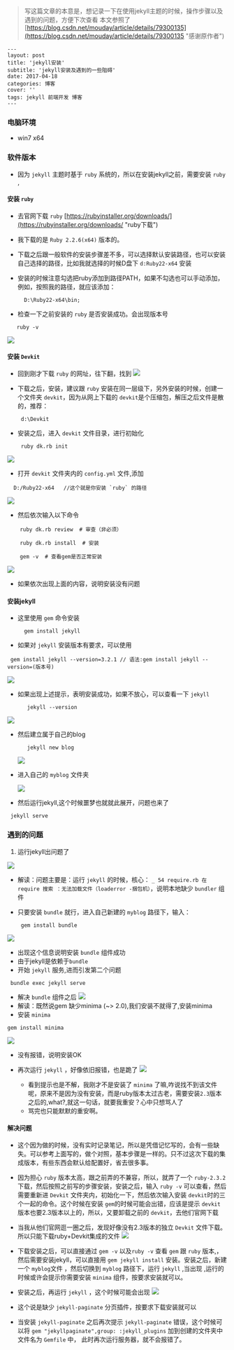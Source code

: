 > 写这篇文章的本意是，想记录一下在使用jekyll主题的时候，操作步骤以及遇到的问题，方便下次查看
> 本文参照了[https://blog.csdn.net/mouday/article/details/79300135](https://blog.csdn.net/mouday/article/details/79300135 "感谢原作者")


```
---
layout: post
title: 'jekyll安装'
subtitle: 'jekyll安装及遇到的一些阻碍'
date: 2017-04-18
categories: 博客
cover: ''
tags: jekyll 前端开发 博客 
---
```

### 电脑环境

 - win7 x64 

### 软件版本

 - 因为 `jekyll` 主题时基于 `ruby` 系统的，所以在安装jekyll之前，需要安装 `ruby` ,

#### 安装 `ruby` 

  - 去官网下载 `ruby` [https://rubyinstaller.org/downloads/](https://rubyinstaller.org/downloads/ "ruby下载")
  - 我下载的是 `Ruby 2.2.6(x64)` 版本的。
  - 下载之后跟一般软件的安装步骤差不多，可以选择默认安装路径，也可以安装自己选择的路径，比如我就选择的时候D盘下 `d:Ruby22-x64` 安装
  - 安装的时候注意勾选把ruby添加到路径PATH，如果不勾选也可以手动添加，例如，按照我的路径，就应该添加：
  
    ```gem
      D:\Ruby22-x64\bin;
    ```
  - 检查一下之前安装的 `ruby` 是否安装成功。会出现版本号
  ```gem
     ruby -v
  ```
   ![](https://i.imgur.com/mVmmhK9.png)
 
#### 安装 `Devkit` 

  - 回到刚才下载 `ruby` 的网址，往下翻，找到
  ![](https://i.imgur.com/Gw9b1ln.png)
  - 下载之后，安装，建议跟 `ruby` 安装在同一层级下，另外安装的时候，创建一个文件夹 `devkit`，因为从网上下载的 `devkit`是个压缩包，解压之后文件是散的，推荐：

    ```gem
     d:\Devkit
    ```

  - 安装之后，进入 `devkit` 文件目录，进行初始化
  
    ```gem
     ruby dk.rb init
    ```

![](https://i.imgur.com/J648gfF.png)
 
 
  -  打开 `devkit` 文件夹内的  `config.yml` 文件,添加

  ```gem
    D:/Ruby22-x64   //这个就是你安装 `ruby` 的路径
  ```  

![](https://i.imgur.com/FihfLJN.png)
  - 然后依次输入以下命令

  ```gem
      ruby dk.rb review  # 审查（非必须）

      ruby dk.rb install  # 安装

      gem -v  # 查看gem是否正常安装
  ```

  ![](https://i.imgur.com/gvdVgvS.png)
  
  - 如果依次出现上面的内容，说明安装没有问题
 

#### 安装jekyll

 - 这里使用 `gem` 命令安装

    ```gem
      gem install jekyll
    ```

 - 如果对 `jekyll` 安装版本有要求，可以使用

 ```gem
  gem install jekyll --version=3.2.1 // 语法:gem install jekyll --version=(版本号)
 ```

![](https://i.imgur.com/41uSdHZ.png)
 - 如果出现上述提示，表明安装成功，如果不放心，可以查看一下 `jekyll` 

   ```gem
      jekyll --version
   ```

 ![](https://i.imgur.com/j9O0s2m.png)

 - 然后建立属于自己的blog

   ```gem
      jekyll new blog
   ```

   ![](https://i.imgur.com/B27WDGV.png)
 - 进入自己的 `myblog` 文件夹

   ![](https://i.imgur.com/Rpk0iWe.png)
 - 然后运行jekyll,这个时候噩梦也就就此展开，问题也来了

 ```gem
  jekyll serve
 ```

### 遇到的问题

1. 运行jekyll出问题了

![](https://i.imgur.com/tbyIpQL.png)
 
- 解读：问题主要是：运行 `jekyll` 的时候，核心： `_ 54 require.rb 在 require 搜索 ：无法加载文件（loaderror -捆包机）`，说明本地缺少 `bundler` 组件
- 只要安装 `bundle` 就行，进入自己新建的 `myblog` 路径下，输入：

   ```gem
    gem install bundle
   ```

![](https://i.imgur.com/bp7BwGQ.png)
 - 出现这个信息说明安装 `bundle` 组件成功
 - 由于jekyll是依赖于`bundle`
- 开始 `jekyll` 服务,进而引发第二个问题

```gem
 bundle exec jekyll serve
```

 - 解决 `bundle` 组件之后
![](https://i.imgur.com/ylvDSwg.png)
 - 解读：既然说gem 缺少minima (~> 2.0),我们安装不就得了,安装minima
 - 安装 `minima`

 ```gem
 gem install minima
 ```


   ![](https://i.imgur.com/Na5Z12o.png)
  - 没有报错，说明安装OK

- 再次运行 `jekyll` ，好像依旧报错，也是跪了
 ![](https://i.imgur.com/D1gbNlS.png)
  - 看到提示也是不解，我刚才不是安装了 `minima` 了嘛,咋说找不到该文件呢，原来不是因为没有安装，而是ruby版本太过古老，需要安装`2.3`版本之后的,what?,就这一句话，就要我重安？心中只想骂人了
  - 骂完也只能默默的重安啊。
 


#### 解决问题

 - 这个因为做的时候，没有实时记录笔记，所以是凭借记忆写的，会有一些缺失。可以参考上面写的，做个对照，基本步骤是一样的。只不过这次下载的集成版本，有些东西会默认给配置好，省去很多事。

 - 因为担心 `ruby` 版本太高，跟之前弄的不兼容，所以，就弄了一个  `ruby-2.3.2` 下载，然后按照之前写的步骤安装，安装之后，输入 `ruby -v` 可以查看，然后需要重新进 `Devkit` 文件夹内，初始化一下，然后依次输入安装 `devkit`时的三个一起的命令。这个时候在安装 `gem`的时候可能会出错，应该是提示 `devkit` 版本也要2.3版本以上的，所以，又要卸载之前的 `devkit`，去他们官网下载

 - 当我从他们官网逛一圈之后，发现好像没有2.3版本的独立 `Devkit` 文件下载。所以只能下载ruby+Devkit集成的文件
![](https://i.imgur.com/6tq4XBs.png)
 - 下载安装之后，可以直接通过 `gem -v` 以及`ruby -v` 查看 `gem` 跟 `ruby` 版本,，然后需要安装jekyll，可以直接用 `gem jekyll install` 安装。安装之后，新建一个 `myblog`文件 ，然后切换到 `myblog` 路径下，运行 `jekyll` ,当出现 ,运行的时候或许会提示你需要安装 `minima` 组件，按要求安装就可以。
 - 安装之后，再运行 `jekyll` ，这个时候可能会出现
 ![](https://i.imgur.com/8WQb7s3.png)
  - 这个说是缺少 `jekyll-paginate` 分页插件，按要求下载安装就可以
 
 - 当安装 `jekyll-paginate` 之后再次提示 `jekyll-paginate` 错误，这个时候可以将  `gem "jekyllpaginate",group: :jekyll_plugins` 加到创建的文件夹中文件名为 `Gemfile` 中， 此时再次运行服务器，就不会报错了。